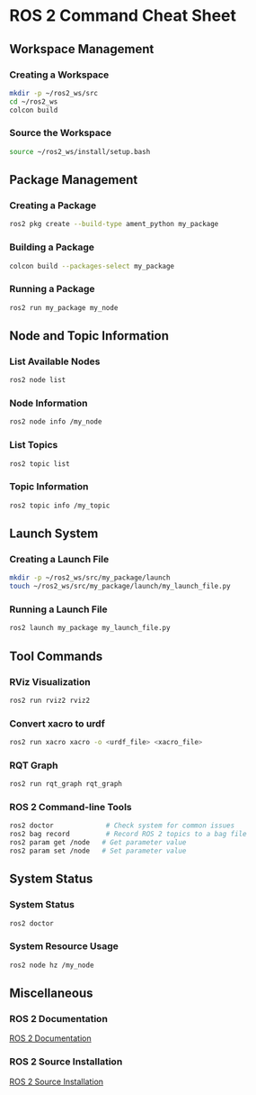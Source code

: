 # ROS 2 Command Cheat Sheet

## Workspace Management

### Creating a Workspace
```bash
mkdir -p ~/ros2_ws/src
cd ~/ros2_ws
colcon build
```

### Source the Workspace
```bash
source ~/ros2_ws/install/setup.bash
```

## Package Management

### Creating a Package
```bash
ros2 pkg create --build-type ament_python my_package
```

### Building a Package
```bash
colcon build --packages-select my_package
```

### Running a Package
```bash
ros2 run my_package my_node
```

## Node and Topic Information

### List Available Nodes
```bash
ros2 node list
```

### Node Information
```bash
ros2 node info /my_node
```

### List Topics
```bash
ros2 topic list
```

### Topic Information
```bash
ros2 topic info /my_topic
```

## Launch System

### Creating a Launch File
```bash
mkdir -p ~/ros2_ws/src/my_package/launch
touch ~/ros2_ws/src/my_package/launch/my_launch_file.py
```

### Running a Launch File
```bash
ros2 launch my_package my_launch_file.py
```

## Tool Commands

### RViz Visualization
```bash
ros2 run rviz2 rviz2
```

### Convert xacro to urdf
```bash
ros2 run xacro xacro -o <urdf_file> <xacro_file>
```

### RQT Graph
```bash
ros2 run rqt_graph rqt_graph
```

### ROS 2 Command-line Tools
```bash
ros2 doctor             # Check system for common issues
ros2 bag record         # Record ROS 2 topics to a bag file
ros2 param get /node   # Get parameter value
ros2 param set /node   # Set parameter value
```

## System Status

### System Status
```bash
ros2 doctor
```

### System Resource Usage
```bash
ros2 node hz /my_node
```

## Miscellaneous

### ROS 2 Documentation
[ROS 2 Documentation](https://docs.ros.org/en/foxy/)

### ROS 2 Source Installation
[ROS 2 Source Installation](https://index.ros.org/doc/ros2/Installation/Foxy/Linux-Development-Setup/)